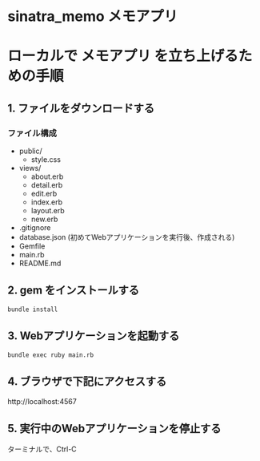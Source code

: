 # sinatra_memo メモアプリ

# ローカルで メモアプリ を立ち上げるための手順

## 1. ファイルをダウンロードする
### ファイル構成
- public/
  - style.css
- views/
  - about.erb
  - detail.erb
  - edit.erb
  - index.erb
  - layout.erb
  - new.erb
- .gitignore
- database.json (初めてWebアプリケーションを実行後、作成される)
- Gemfile
- main.rb
- README.md

## 2. gem をインストールする
`bundle install`

## 3. Webアプリケーションを起動する
`bundle exec ruby main.rb`

## 4. ブラウザで下記にアクセスする
http://localhost:4567

## 5. 実行中のWebアプリケーションを停止する
ターミナルで、Ctrl-C
